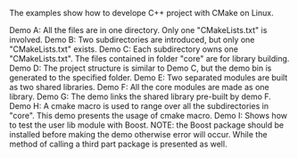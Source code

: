 The examples show how to develope C++ project with CMake on Linux.

Demo A: All the files are in one directory. Only one "CMakeLists.txt" is involved.
Demo B: Two subdirectories are introduced, but only one "CMakeLists.txt" exists.
Demo C: Each subdirectory owns one "CMakeLists.txt". The files contained in folder "core" are for library building.
Demo D: The project structure is similar to Demo C, but the demo bin is generated to the specified folder.
Demo E: Two separated modules are built as two shared libraries. 
Demo F: All the core modules are made as one library.
Demo G: The demo links the shared library pre-built by demo F.
Demo H: A cmake macro is used to range over all the subdirectories in "core". This demo presents the usage of cmake macro.
Demo I: Shows how to test the user lib module with Boost. NOTE: the Boost package should be installed before making the demo otherwise error will occur. While the method of calling a third part package is presented as well. 
